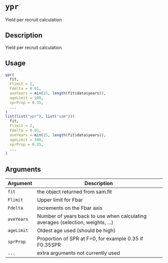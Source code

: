 # `ypr`

Yield per recruit calculation


## Description

Yield per recruit calculation


## Usage

```r
ypr(
  fit,
  Flimit = 2,
  Fdelta = 0.01,
  aveYears = min(15, length(fit$data$years)),
  ageLimit = 100,
  sprProp = 0.35,
  ...
)
list(list("ypr"), list("sam"))(
  fit,
  Flimit = 2,
  Fdelta = 0.01,
  aveYears = min(15, length(fit$data$years)),
  ageLimit = 100,
  sprProp = 0.35,
  ...
)
```


## Arguments

Argument      |Description
------------- |----------------
`fit`     |     the object returned from sam.fit
`Flimit`     |     Upper limit for Fbar
`Fdelta`     |     increments on the Fbar axis
`aveYears`     |     Number of years back to use when calculating averages (selection, weights, ...)
`ageLimit`     |     Oldest age used (should be high)
`sprProp`     |     Proportion of SPR at F=0, for example 0.35 if F0.35SPR
`...`     |     extra arguments not currently used


